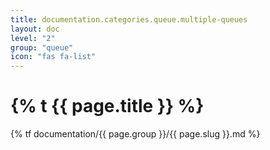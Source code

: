 ```yaml
---
title: documentation.categories.queue.multiple-queues
layout: doc
level: "2"
group: "queue"
icon: "fas fa-list"
---
```


# {% t {{ page.title }} %}

{% tf documentation/{{ page.group }}/{{ page.slug }}.md %}
